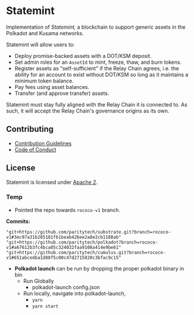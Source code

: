 # Statemint

Implementation of _Statemint,_ a blockchain to support generic assets in the Polkadot and Kusama
networks.

Statemint will allow users to:

- Deploy promise-backed assets with a DOT/KSM deposit.
- Set admin roles for an `AssetId` to mint, freeze, thaw, and burn tokens.
- Register assets as "self-sufficient" if the Relay Chain agrees, i.e. the ability for an account
  to exist without DOT/KSM so long as it maintains a minimum token balance.
- Pay fees using asset balances.
- Transfer (and approve transfer) assets.

Statemint must stay fully aligned with the Relay Chain it is connected to. As such, it will accept
the Relay Chain's governance origins as its own.

## Contributing

- [Contribution Guidelines](CONTRIBUTING.md)
- [Code of Conduct](CODE_OF_CONDUCT.md)

## License

Statemint is licensed under [Apache 2](LICENSE).

### Temp 

* Pointed the repo towards `rococo-v1` branch.

__Commits:__
```
"git+https://github.com/paritytech/substrate.git?branch=rococo-v1#3ec97a31b285181fb1beab426ee2a8e2cb1188ab"
"git+https://github.com/paritytech/polkadot?branch=rococo-v1#a67612b3fc4bca05c324032faa9108a414e9be61"
"git+https://github.com/paritytech/cumulus.git?branch=rococo-v1#651abcedba1d88f5c00c47d2715820c3bfac9c15"
```

* **Polkadot launch** can be run by dropping the proper polkadot binary in bin 
  * Run Globally 
    * polkadot-launch config.json
  * Run locally, navigate into polkadot-launch, 
    * ``` yarn ```
    * ``` yarn start ```

